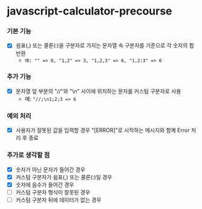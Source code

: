 # javascript-calculator-precourse

### 기본 기능

- [x] 쉼표(,) 또는 콜론(:)을 구분자로 가지는 문자열 속 구분자를 기준으로 각 숫자의 합 반환
  - `예: "" => 0, "1,2" => 3, "1,2,3" => 6, "1,2:3" => 6`

### 추가 기능

- [x] 문자열 앞 부분의 "//"와 "\n" 사이에 위치하는 문자를 커스텀 구분자로 사용
  - 예: `"//;\n1;2;3 => 6`

### 예외 처리

- [x] 사용자가 잘못된 값을 입력할 경우 "[ERROR]"로 시작하는 메시지와 함꼐 Error 처리 후 종료

### 추가로 생각할 점

- [x] 숫자가 아닌 문자가 들어간 경우
- [x] 커스텀 구분자가 쉼표(,) 또는 콜론(:)일 경우
- [x] 숫자에 음수가 들어간 경우
- [ ] 커스텀 구분자 형식이 잘못된 경우
- [ ] 커스텀 구분자 뒤에 데이터가 없는 경우
